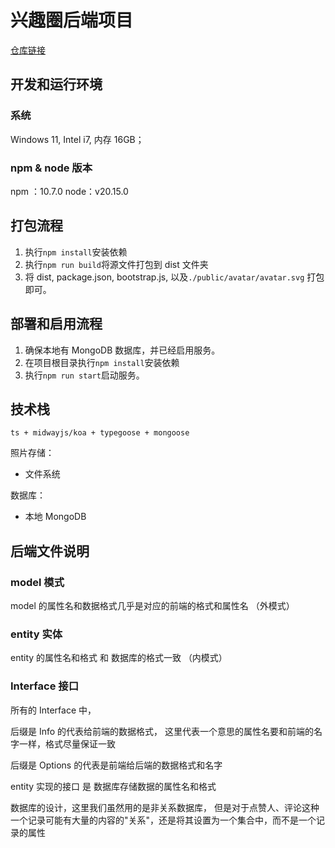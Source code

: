 # 兴趣圈后端项目

[仓库链接](https://github.com/MojoisMojo/InterestCircleBackEnd)

## 开发和运行环境

### 系统

Windows 11, Intel i7, 内存 16GB；

### npm & node 版本

npm ：10.7.0
node：v20.15.0

## 打包流程

1. 执行`npm install`安装依赖
2. 执行`npm run build`将源文件打包到 dist 文件夹
3. 将 dist, package.json, bootstrap.js, 以及`./public/avatar/avatar.svg` 打包即可。

## 部署和启用流程

1. 确保本地有 MongoDB 数据库，并已经启用服务。
2. 在项目根目录执行`npm install`安装依赖
3. 执行`npm run start`启动服务。

## 技术栈

`ts + midwayjs/koa + typegoose + mongoose`

照片存储：

- 文件系统

数据库：

- 本地 MongoDB

## 后端文件说明

### model 模式

model 的属性名和数据格式几乎是对应的前端的格式和属性名 （外模式）

### entity 实体

entity 的属性名和格式 和 数据库的格式一致 （内模式）

### Interface 接口

所有的 Interface 中，

后缀是 Info 的代表给前端的数据格式，
这里代表一个意思的属性名要和前端的名字一样，格式尽量保证一致

后缀是 Options 的代表是前端给后端的数据格式和名字

entity 实现的接口 是 数据库存储数据的属性名和格式

数据库的设计，这里我们虽然用的是非关系数据库，
但是对于点赞人、评论这种一个记录可能有大量的内容的"关系"，还是将其设置为一个集合中，而不是一个记录的属性
